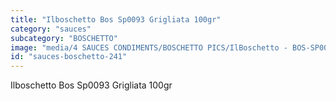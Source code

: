 ```yaml
---
title: "Ilboschetto Bos Sp0093 Grigliata 100gr"
category: "sauces"
subcategory: "BOSCHETTO"
image: "media/4 SAUCES CONDIMENTS/BOSCHETTO PICS/IlBoschetto - BOS-SP0093 Grigliata 100GR.png"
id: "sauces-boschetto-241"
---
```


Ilboschetto Bos Sp0093 Grigliata 100gr
